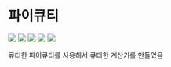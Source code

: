 파이큐티 
====
![](https://img.shields.io/badge/life-not%20found-red.svg)
![](https://img.shields.io/badge/life-deleted-red.svg)
![](https://img.shields.io/badge/life-removed-red.svg)
![](https://img.shields.io/badge/life-uninstalled-red.svg)
![](https://img.shields.io/badge/life-dead-red.svg)

큐티한 파이큐티를 사용해서 큐티한 계산기를 만들었음
